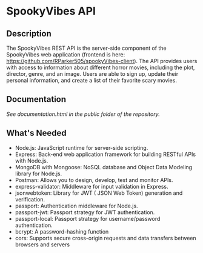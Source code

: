 # SpookyVibes API

## Description

The SpookyVibes REST API is the server-side component of the SpookyVibes web application (frontend is here: https://github.com/RParker505/spookyVibes-client). The API provides users with access to information about different horror movies, including the plot, director, genre, and an image. Users are able to sign up, update their personal information, and create a list of their favorite scary movies.

## Documentation

_See documentation.html in the public folder of the repository._

## What's Needed

- Node.js: JavaScript runtime for server-side scripting.
- Express: Back-end web application framework for building RESTful APIs with Node.js.
- MongoDB with Mongoose: NoSQL database and Object Data Modeling library for Node.js.
- Postman: Allows you to design, develop, test and monitor APIs.
- express-validator: Middleware for input validation in Express.
- jsonwebtoken: Library for JWT ( JSON Web Token) generation and verification.
- passport: Authentication middleware for Node.js.
- passport-jwt: Passport strategy for JWT authentication.
- passport-local: Passport strategy for username/password authentication.
- bcrypt: A password-hashing function
- cors: Supports secure cross-origin requests and data transfers between browsers and servers
